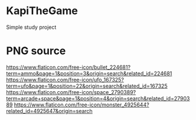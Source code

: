 # KapiTheGame
Simple study project

# PNG source

https://www.flaticon.com/free-icon/bullet_224681?term=ammo&page=1&position=3&origin=search&related_id=224681
https://www.flaticon.com/free-icon/ufo_167325?term=ufo&page=1&position=22&origin=search&related_id=167325
https://www.flaticon.com/free-icon/space_2790389?term=arcade+space&page=1&position=4&origin=search&related_id=2790389
https://www.flaticon.com/free-icon/monster_4925644?related_id=4925647&origin=search
